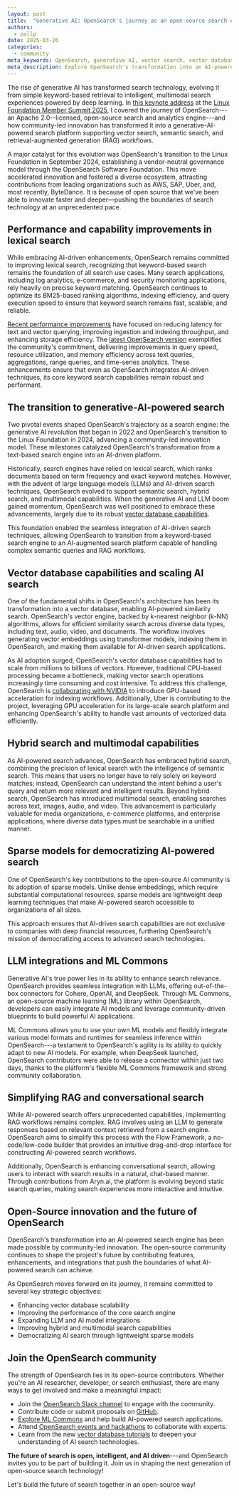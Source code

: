 ```yaml
---
layout: post
title:  "Generative AI: OpenSearch's journey as an open-source search engine" 
authors:
  - pallp
date: 2025-03-26
categories:
  - community
meta_keywords: OpenSearch, generative AI, vector search, vector database, semantic search, RAG workflows, Linux Foundation, open source, AI search, ML Commons, LLM integration, Flow Framework
meta_description: Explore OpenSearch's transformation into an AI-powered search platform, from its Linux Foundation transition to implementing vector search, RAG workflows, and multimodal capabilities.
---
```


The rise of generative AI has transformed search technology, evolving it from simple keyword-based retrieval to intelligent, multimodal search experiences powered by deep learning. In [this keynote address](https://www.youtube.com/watch?v=VjbwdhVYcQI&t=4749s) at the [Linux Foundation Member Summit 2025](https://events.linuxfoundation.org/lf-member-summit/program/featured-speakers/), I covered the journey of OpenSearch---an Apache 2.0--licensed, open-source search and analytics engine---and how community-led innovation has transformed it into a generative-AI-powered search platform supporting vector search, semantic search, and retrieval-augmented generation (RAG) workflows.


A major catalyst for this evolution was OpenSearch's transition to the Linux Foundation in September 2024, establishing a vendor-neutral governance model through the OpenSearch Software Foundation. This move accelerated innovation and fostered a diverse ecosystem, attracting contributions from leading organizations such as AWS, SAP, Uber, and, most recently, ByteDance. It is because of open source that we've been able to innovate faster and deeper—pushing the boundaries of search technology at an unprecedented pace.

## Performance and capability improvements in lexical search

While embracing AI-driven enhancements, OpenSearch remains committed to improving lexical search, recognizing that keyword-based search remains the foundation of all search use cases. Many search applications, including log analytics, e-commerce, and security monitoring applications, rely heavily on precise keyword matching. OpenSearch continues to optimize its BM25-based ranking algorithms, indexing efficiency, and query execution speed to ensure that keyword search remains fast, scalable, and reliable.

[Recent performance improvements](https://opensearch.org/blog/opensearch-performance-2.17/) have focused on reducing latency for text and vector querying, improving ingestion and indexing throughput, and enhancing storage efficiency. The [latest OpenSearch version](https://opensearch.org/blog/explore-OpenSearch-2-19/) exemplifies the community's commitment, delivering improvements in query speed, resource utilization, and memory efficiency across text queries, aggregations, range queries, and time-series analytics. These enhancements ensure that even as OpenSearch integrates AI-driven techniques, its core keyword search capabilities remain robust and performant.

## The transition to generative-AI-powered search

Two pivotal events shaped OpenSearch's trajectory as a search engine: the generative AI revolution that began in 2022 and OpenSearch's transition to the Linux Foundation in 2024, advancing a community-led innovation model. These milestones catalyzed OpenSearch's transformation from a text-based search engine into an AI-driven platform.

Historically, search engines have relied on lexical search, which ranks documents based on term frequency and exact keyword matches. However, with the advent of large language models (LLMs) and AI-driven search techniques, OpenSearch evolved to support semantic search, hybrid search, and multimodal capabilities. When the generative AI and LLM boom gained momentum, OpenSearch was well positioned to embrace these advancements, largely due to its robust [vector database capabilities](https://opensearch.org/platform/search/vector-database.html).

This foundation enabled the seamless integration of AI-driven search techniques, allowing OpenSearch to transition from a keyword-based search engine to an AI-augmented search platform capable of handling complex semantic queries and RAG workflows.

## Vector database capabilities and scaling AI search

One of the fundamental shifts in OpenSearch's architecture has been its transformation into a vector database, enabling AI-powered similarity search. OpenSearch's vector engine, backed by k-nearest neighbor (k-NN) algorithms, allows for efficient similarity search across diverse data types, including text, audio, video, and documents. The workflow involves generating vector embeddings using transformer models, indexing them in OpenSearch, and making them available for AI-driven search applications.

As AI adoption surged, OpenSearch's vector database capabilities had to scale from millions to billions of vectors. However, traditional CPU-based processing became a bottleneck, making vector search operations increasingly time consuming and cost intensive. To address this challenge, OpenSearch is [collaborating with NVIDIA](https://opensearch.org/blog/GPU-Accelerated-Vector-Search-OpenSearch-New-Frontier/) to introduce GPU-based acceleration for indexing workflows. Additionally, Uber is contributing to the project, leveraging GPU acceleration for its large-scale search platform and enhancing OpenSearch's ability to handle vast amounts of vectorized data efficiently.

## Hybrid search and multimodal capabilities

As AI-powered search advances, OpenSearch has embraced hybrid search, combining the precision of lexical search with the intelligence of semantic search. This means that users no longer have to rely solely on keyword matches; instead, OpenSearch can understand the intent behind a user's query and return more relevant and intelligent results. Beyond hybrid search, OpenSearch has introduced multimodal search, enabling searches across text, images, audio, and video. This advancement is particularly valuable for media organizations, e-commerce platforms, and enterprise applications, where diverse data types must be searchable in a unified manner. 

## Sparse models for democratizing AI-powered search

One of OpenSearch's key contributions to the open-source AI community is its adoption of sparse models. Unlike dense embeddings, which require substantial computational resources, sparse models are lightweight deep learning techniques that make AI-powered search accessible to organizations of all sizes.

This approach ensures that AI-driven search capabilities are not exclusive to companies with deep financial resources, furthering OpenSearch's mission of democratizing access to advanced search technologies.

## LLM integrations and ML Commons

Generative AI's true power lies in its ability to enhance search relevance. OpenSearch provides seamless integration with LLMs, offering out-of-the-box connectors for Cohere, OpenAI, and DeepSeek. Through ML Commons, an open-source machine learning (ML) library within OpenSearch, developers can easily integrate AI models and leverage community-driven blueprints to build powerful AI applications.

ML Commons allows you to use your own ML models and flexibly integrate various model formats and runtimes for seamless inference within OpenSearch---a testament to OpenSearch's agility is its ability to quickly adapt to new AI models. For example, when DeepSeek launched, OpenSearch contributors were able to release a connector within just two days, thanks to the platform's flexible ML Commons framework and strong community collaboration.

## Simplifying RAG and conversational search

While AI-powered search offers unprecedented capabilities, implementing RAG workflows remains complex. RAG involves using an LLM to generate responses based on relevant context retrieved from a search engine. OpenSearch aims to simplify this process with the Flow Framework, a no-code/low-code builder that provides an intuitive drag-and-drop interface for constructing AI-powered search workflows.

Additionally, OpenSearch is enhancing conversational search, allowing users to interact with search results in a natural, chat-based manner. Through contributions from Aryn.ai, the platform is evolving beyond static search queries, making search experiences more interactive and intuitive. 

## Open-Source innovation and the future of OpenSearch

OpenSearch's transformation into an AI-powered search engine has been made possible by community-led innovation. The open-source community continues to shape the project's future by contributing features, enhancements, and integrations that push the boundaries of what AI-powered search can achieve.

As OpenSearch moves forward on its journey, it remains committed to several key strategic objectives:
- Enhancing vector database scalability
- Improving the performance of the core search engine
- Expanding LLM and AI model integrations
- Improving hybrid and multimodal search capabilities
- Democratizing AI search through lightweight sparse models


## Join the OpenSearch community

The strength of OpenSearch lies in its open-source contributors. Whether you're an AI researcher, developer, or search enthusiast, there are many ways to get involved and make a meaningful impact:

* Join the [OpenSearch Slack channel](https://opensearch.org/slack.html) to engage with the community.
* Contribute code or submit proposals on [GitHub](https://github.com/opensearch-project/).
* [Explore ML Commons](https://opensearch.org/docs/latest/tutorials/) and help build AI-powered search applications.
* Attend [OpenSearch events and hackathons](https://opensearch.org/events) to collaborate with experts.
* Learn from the new [vector database tutorials](https://opensearch.org/docs/latest/tutorials/vector-search/index/) to deepen your understanding of AI search technologies.

**The future of search is open, intelligent, and AI driven**---and OpenSearch invites you to be part of building it. Join us in shaping the next generation of open-source search technology!

Let's build the future of search together in an open-source way!